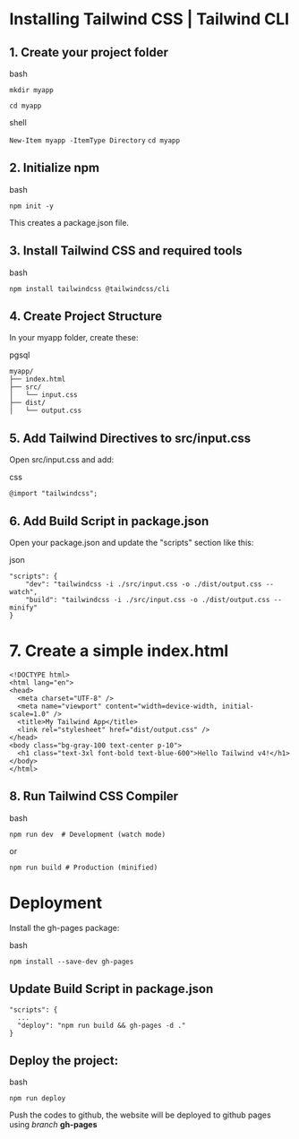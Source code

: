 # Installing Tailwind CSS  | Tailwind CLI

## 1. Create your project folder

bash

`mkdir myapp`

`cd myapp`

shell

`New-Item myapp -ItemType Directory`
`cd myapp`

## 2. Initialize npm
bash

`npm init -y`

This creates a package.json file.

## 3. Install Tailwind CSS and required tools
bash

`npm install tailwindcss @tailwindcss/cli`

## 4. Create Project Structure
In your myapp folder, create these:

pgsql
```
myapp/
├── index.html
├── src/
│   └── input.css
├── dist/
│   └── output.css
```

## 5. Add Tailwind Directives to src/input.css
Open src/input.css and add:

css
```
@import "tailwindcss";
```

## 6. Add Build Script in package.json
Open your package.json and update the "scripts" section like this:

json

```
"scripts": {
    "dev": "tailwindcss -i ./src/input.css -o ./dist/output.css --watch",
    "build": "tailwindcss -i ./src/input.css -o ./dist/output.css --minify"
}
```

# 7. Create a simple index.html

```
<!DOCTYPE html>
<html lang="en">
<head>
  <meta charset="UTF-8" />
  <meta name="viewport" content="width=device-width, initial-scale=1.0" />
  <title>My Tailwind App</title>
  <link rel="stylesheet" href="dist/output.css" />
</head>
<body class="bg-gray-100 text-center p-10">
  <h1 class="text-3xl font-bold text-blue-600">Hello Tailwind v4!</h1>
</body>
</html>
```

## 8. Run Tailwind CSS Compiler

bash

`npm run dev  # Development (watch mode)`

or

`npm run build # Production (minified)`


# Deployment
Install the gh-pages package:

bash

`npm install --save-dev gh-pages`


##  Update Build Script in package.json
```
"scripts": {
  ...
  "deploy": "npm run build && gh-pages -d ."
}
```

## Deploy the project:
bash

`npm run deploy`

Push the codes to github, the website will be deployed to github pages using  *branch* **gh-pages**